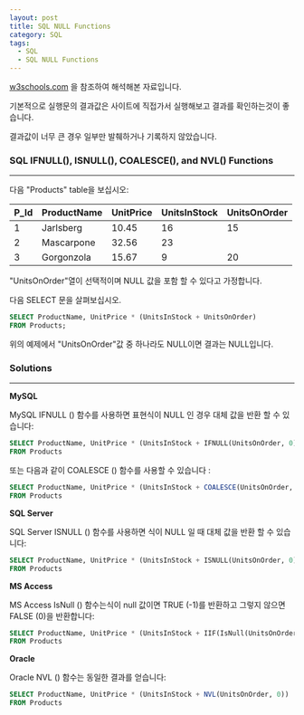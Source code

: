 ```yaml
---
layout: post
title: SQL NULL Functions
category: SQL
tags:
  - SQL
  - SQL NULL Functions
---
```




[w3schools.com](www.w3schools.com/sql) 을 참조하여 해석해본 자료입니다.

기본적으로 실행문의 결과값은 사이트에 직접가서 실행해보고 결과를 확인하는것이 좋습니다.

결과값이 너무 큰 경우 일부만 발췌하거나 기록하지 않았습니다.



### SQL IFNULL(), ISNULL(), COALESCE(), and NVL() Functions

---

다음 "Products" table을 보십시오:

| P_Id | ProductName | UnitPrice | UnitsInStock | UnitsOnOrder |
| ---- | ----------- | --------- | ------------ | ------------ |
| 1    | Jarlsberg   | 10.45     | 16           | 15           |
| 2    | Mascarpone  | 32.56     | 23           |              |
| 3    | Gorgonzola  | 15.67     | 9            | 20           |



"UnitsOnOrder"열이 선택적이며 NULL 값을 포함 할 수 있다고 가정합니다.

다음 SELECT 문을 살펴보십시오.

```sql
SELECT ProductName, UnitPrice * (UnitsInStock + UnitsOnOrder)
FROM Products;
```

위의 예제에서 "UnitsOnOrder"값 중 하나라도 NULL이면 결과는 NULL입니다.



### Solutions

---



**MySQL**



MySQL IFNULL () 함수를 사용하면 표현식이 NULL 인 경우 대체 값을 반환 할 수 있습니다:

```sql
SELECT ProductName, UnitPrice * (UnitsInStock + IFNULL(UnitsOnOrder, 0))
FROM Products
```



또는 다음과 같이 COALESCE () 함수를 사용할 수 있습니다 :

```sql
SELECT ProductName, UnitPrice * (UnitsInStock + COALESCE(UnitsOnOrder, 0))
FROM Products
```



**SQL Server**

SQL Server ISNULL () 함수를 사용하면 식이 NULL 일 때 대체 값을 반환 할 수 있습니다:

```sql
SELECT ProductName, UnitPrice * (UnitsInStock + ISNULL(UnitsOnOrder, 0))
FROM Products
```



**MS Access**

MS Access IsNull () 함수는식이 null 값이면 TRUE (-1)를 반환하고 그렇지 않으면 FALSE (0)을 반환합니다:

```sql
SELECT ProductName, UnitPrice * (UnitsInStock + IIF(IsNull(UnitsOnOrder), 0, UnitsOnOrder))
FROM Products
```



**Oracle**

Oracle NVL () 함수는 동일한 결과를 얻습니다:

```sql
SELECT ProductName, UnitPrice * (UnitsInStock + NVL(UnitsOnOrder, 0))
FROM Products
```

